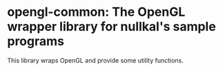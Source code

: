 opengl-common: The OpenGL wrapper library for nullkal's sample programs
====

This library wraps OpenGL and provide some utility functions.
